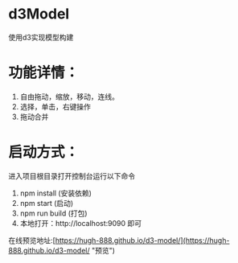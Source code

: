 # d3Model
使用d3实现模型构建

# 功能详情：
1. 自由拖动，缩放，移动，连线。
2. 选择，单击，右键操作
3. 拖动合并

# 启动方式：
进入项目根目录打开控制台运行以下命令
1. npm install (安装依赖)
2. npm start (启动)
3. npm run build (打包)
4. 本地打开：http://localhost:9090 即可


在线预览地址:[https://hugh-888.github.io/d3-model/](https://hugh-888.github.io/d3-model/ "预览")

